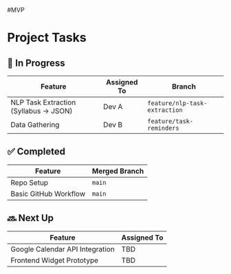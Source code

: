 #MVP

# Project Tasks

## 🔄 In Progress
| Feature | Assigned To | Branch |
|---------|------------|---------|
| NLP Task Extraction (Syllabus → JSON) | Dev A | `feature/nlp-task-extraction` |
| Data Gathering | Dev B | `feature/task-reminders` |

## ✅ Completed
| Feature | Merged Branch |
|---------|--------------|
| Repo Setup | `main` |
| Basic GitHub Workflow | `main` |

## 🔜 Next Up
| Feature | Assigned To |
|---------|------------|
| Google Calendar API Integration | TBD |
| Frontend Widget Prototype | TBD |
